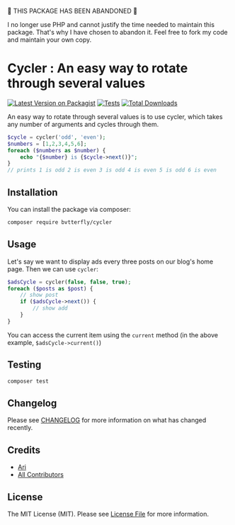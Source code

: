 🚨 THIS PACKAGE HAS BEEN ABANDONED 🚨

I no longer use PHP and cannot justify the time needed to maintain this package. That's why I have chosen to abandon it. Feel free to fork my code and maintain your own copy.


# Cycler : An easy way to rotate through several values

[![Latest Version on Packagist](https://img.shields.io/packagist/v/bvtterfly/cycler.svg?style=flat-square)](https://packagist.org/packages/bvtterfly/cycler)
[![Tests](https://github.com/bvtterfly/cycler/actions/workflows/run-tests.yml/badge.svg?branch=main)](https://github.com/bvtterfly/cycler/actions/workflows/run-tests.yml)
[![Total Downloads](https://img.shields.io/packagist/dt/bvtterfly/cycler.svg?style=flat-square)](https://packagist.org/packages/bvtterfly/cycler)

An easy way to rotate through several values is to use cycler, which takes any number of arguments and cycles through them.

```php
$cycle = cycler('odd', 'even');
$numbers = [1,2,3,4,5,6];
foreach ($numbers as $number) {
    echo "{$number} is {$cycle->next()}";
}
// prints 1 is odd 2 is even 3 is odd 4 is even 5 is odd 6 is even
```

## Installation

You can install the package via composer:

```bash
composer require bvtterfly/cycler
```

## Usage

Let's say we want to display ads every three posts on our blog's home page. Then we can use `cycler`:

```php
$adsCycle = cycler(false, false, true);
foreach ($posts as $post) {
    // show post
    if ($adsCycle->next()) {
        // show add
    }
}
```
You can access the current item using the `current` method (in the above example, `$adsCycle->current()`)

## Testing

```bash
composer test
```

## Changelog

Please see [CHANGELOG](CHANGELOG.md) for more information on what has changed recently.

## Credits

- [Ari](https://github.com/bvtterfly)
- [All Contributors](../../contributors)

## License

The MIT License (MIT). Please see [License File](LICENSE.md) for more information.
